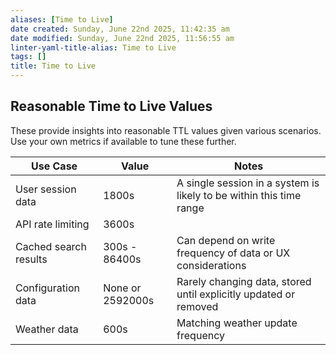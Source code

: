 ```yaml
---
aliases: [Time to Live]
date created: Sunday, June 22nd 2025, 11:42:35 am
date modified: Sunday, June 22nd 2025, 11:56:55 am
linter-yaml-title-alias: Time to Live
tags: []
title: Time to Live
---
```


## Reasonable Time to Live Values

These provide insights into reasonable TTL values given various scenarios. Use your own metrics if available to tune these further.

| **Use Case**          | **Value**        | **Notes**                                                           |
| --------------------- | ---------------- | ------------------------------------------------------------------- |
| User session data     | 1800s            | A single session in a system is likely to be within this time range |
| API rate limiting     | 3600s            |                                                                     |
| Cached search results | 300s - 86400s    | Can depend on write frequency of data or UX considerations          |
| Configuration data    | None or 2592000s | Rarely changing data, stored until explicitly updated or removed    |
| Weather data          | 600s             | Matching weather update frequency                                   |

